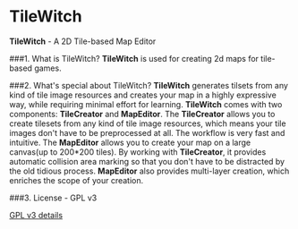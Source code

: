 # TileWitch
**TileWitch** - A 2D Tile-based Map Editor

###1. What is TileWitch?
**TileWitch** is used for creating 2d maps for tile-based games.

###2. What's special about TileWitch?
**TileWitch** generates tilsets from any kind of tile image resources and creates your map in a highly expressive way, while requiring minimal effort for learning. 
**TileWitch** comes with two components: **TileCreator** and **MapEditor**. The **TileCreator** allows you to create tilesets from any kind of tile image resources, which means your tile images don't have to be preprocessed at all. The workflow is very fast and intuitive. The **MapEditor** allows you to create your map on a large canvas(up to 200*200 tiles). By working with **TileCreator**, it provides automatic collision area marking so that you don't have to be distracted by the old tidious process. **MapEditor** also provides multi-layer creation, which enriches the scope of your creation.

###3. License - GPL v3

[GPL v3 details](http://www.gnu.org/licenses/gpl-2.0.txt)